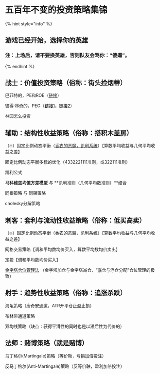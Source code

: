 # 五百年不变的投资策略集锦

{% hint style="info" %}
## 游戏已经开始，选择你的英雄

### 注：上场后，请不要换英雄，否则队友会骂你：“傻逼”。
{% endhint %}

## 战士：价值投资策略（俗称：街头捡烟蒂）

巴菲特的，PE和ROE（[链接](https://xueqiu.com/8287840120/102600210)）

彼得·林奇的，PEG（[链接1](https://xueqiu.com/8287840120/83909262)，[链接2](https://xueqiu.com/8287840120/74917276)）

林园怎么投资

## 辅助：结构性收益策略（俗称：搭积木盖房）

（🔥）固定比例动态平衡（[香农的恶魔，凯利系统](https://www.sohu.com/a/279180185\_99931606)）【算数平均收益与几何平均收益之差】

固定比例动态平衡多标的优化（4332221111准则，或322111准则）

凯利公式

**马科维兹均值方差模型**  与 **凯利准则（几何平均数准则）**结合

同根策略 与 同架策略

cholesky分解策略

## 刺客：套利与流动性收益策略（俗称：低买高卖）

（🔥）固定比例动态平衡（[香农的恶魔，凯利系统](https://www.sohu.com/a/279180185\_99931606)）【算数平均收益与几何平均收益之差】

网格交易策略【调和平均数均价买入，算数平均数均价卖出】

定投【调和平均数均价买入】

[金字塔仓位管理法](https://guhhhhaa.gitbook.io/joinquant/jin-rong-li-lun-zong-jie/zi-chan-pei-zhi/jin-zi-ta-cang-wei-guan-li-fa) （金字塔加仓与金字塔减仓，“底仓与浮仓分配”仓位管理的极致）

## 射手：趋势性收益策略（俗称：追涨杀跌）

海龟策略（唐奇安通道，ATR开平仓止盈止损）

布林带通道策略

双均线策略（缺点：获得平滑性的同时也是以滞后性为代价的）

## 法师：赌博策略（就是赌博）

马丁格尔(Martingale)策略（等价鞅，亏损加倍投注）

反马丁格尔(Anti-Martingale)策略（反等价鞅，盈利加倍投注）
